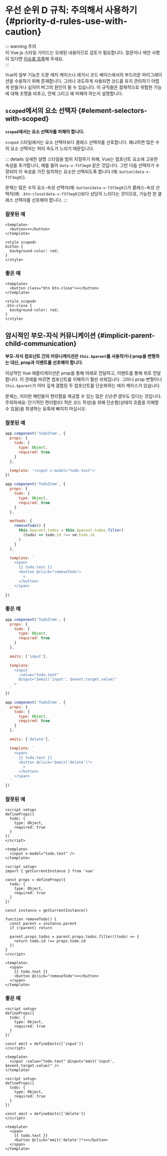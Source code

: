 # 우선 순위 D 규칙: 주의해서 사용하기 {#priority-d-rules-use-with-caution}

::: warning 주의  
이 Vue.js 스타일 가이드는 오래된 내용이므로 검토가 필요합니다. 질문이나 제안 사항이 있다면 [이슈를 등록](https://github.com/vuejs/docs/issues/new)해 주세요.  
:::

Vue의 일부 기능은 드문 에지 케이스나 레거시 코드 베이스에서의 부드러운 마이그레이션을 수용하기 위해 존재합니다. 그러나 과도하게 사용되면 코드를 유지 관리하기 어렵게 만들거나 심지어 버그의 원인이 될 수 있습니다. 이 규칙들은 잠재적으로 위험한 기능에 대해 조명을 비추고, 언제 그리고 왜 피해야 하는지 설명합니다.

## `scoped`에서의 요소 선택자 {#element-selectors-with-scoped}

**`scoped`에서는 요소 선택자를 피해야 합니다.**

`scoped` 스타일에서는 요소 선택자보다 클래스 선택자를 선호합니다. 왜냐하면 많은 수의 요소 선택자는 처리 속도가 느리기 때문입니다.

::: details 상세한 설명
스타일을 범위 지정하기 위해, Vue는 컴포넌트 요소에 고유한 속성을 추가합니다, 예를 들어 `data-v-f3f3eg9` 같은 것입니다. 그런 다음 선택자가 수정되어 이 속성을 가진 일치하는 요소만 선택되도록 합니다 (예: `button[data-v-f3f3eg9]`).

문제는 많은 수의 요소-속성 선택자(예: `button[data-v-f3f3eg9]`)가 클래스-속성 선택자(예: `.btn-close[data-v-f3f3eg9]`)보다 상당히 느리다는 것이므로, 가능한 한 클래스 선택자를 선호해야 합니다.
:::

<div class="style-example style-example-bad">
<h3>잘못된 예</h3>

```vue-html
<template>
  <button>×</button>
</template>

<style scoped>
button {
  background-color: red;
}
</style>
```

</div>

<div class="style-example style-example-good">
<h3>좋은 예</h3>

```vue-html
<template>
  <button class="btn btn-close">×</button>
</template>

<style scoped>
.btn-close {
  background-color: red;
}
</style>
```

</div>

## 암시적인 부모-자식 커뮤니케이션 {#implicit-parent-child-communication}

**부모-자식 컴포넌트 간의 커뮤니케이션은 `this.$parent`를 사용하거나 prop을 변형하는 대신, prop과 이벤트를 선호해야 합니다.**

이상적인 Vue 애플리케이션은 prop을 통해 아래로 전달하고, 이벤트를 통해 위로 전달합니다. 이 관례를 따르면 컴포넌트를 이해하기 훨씬 쉬워집니다. 그러나 prop 변형이나 `this.$parent`가 이미 깊게 결합된 두 컴포넌트를 단순화하는 에지 케이스가 있습니다.

문제는, 이러한 패턴들이 편리함을 제공할 수 있는 많은 _단순한_ 경우도 있다는 것입니다. 주의하세요: 단기적인 편리함(더 적은 코드 작성)을 위해 단순함(상태의 흐름을 이해할 수 있음)을 희생하는 유혹에 빠지지 마십시오.

<div class="options-api">

<div class="style-example style-example-bad">
<h3>잘못된 예</h3>

```js
app.component('TodoItem', {
  props: {
    todo: {
      type: Object,
      required: true
    }
  },

  template: '<input v-model="todo.text">'
})
```

```js
app.component('TodoItem', {
  props: {
    todo: {
      type: Object,
      required: true
    }
  },

  methods: {
    removeTodo() {
      this.$parent.todos = this.$parent.todos.filter(
        (todo) => todo.id !== vm.todo.id
      )
    }
  },

  template: `
    <span>
      {{ todo.text }}
      <button @click="removeTodo">
        ×
      </button>
    </span>
  `
})
```

</div>

<div class="style-example style-example-good">
<h3>좋은 예</h3>

```js
app.component('TodoItem', {
  props: {
    todo: {
      type: Object,
      required: true
    }
  },

  emits: ['input'],

  template: `
    <input
      :value="todo.text"
      @input="$emit('input', $event.target.value)"
    >
  `
})
```

```js
app.component('TodoItem', {
  props: {
    todo: {
      type: Object,
      required: true
    }
  },

  emits: ['delete'],

  template: `
    <span>
      {{ todo.text }}
      <button @click="$emit('delete')">
        ×
      </button>
    </span>
  `
})
```

</div>

</div>

<div class="composition-api">

<div class="style-example style-example-bad">
<h3>잘못된 예</h3>

```vue
<script setup>
defineProps({
  todo: {
    type: Object,
    required: true
  }
})
</script>

<template>
  <input v-model="todo.text" />
</template>
```

```vue
<script setup>
import { getCurrentInstance } from 'vue'

const props = defineProps({
  todo: {
    type: Object,
    required: true
  }
})

const instance = getCurrentInstance()

function removeTodo() {
  const parent = instance.parent
  if (!parent) return

  parent.props.todos = parent.props.todos.filter((todo) => {
    return todo.id !== props.todo.id
  })
}
</script>

<template>
  <span>
    {{ todo.text }}
    <button @click="removeTodo">×</button>
  </span>
</template>
```

</div>

<div class="style-example style-example-good">
<h3>좋은 예</h3>

```vue
<script setup>
defineProps({
  todo: {
    type: Object,
    required: true
  }
})

const emit = defineEmits(['input'])
</script>

<template>
  <input :value="todo.text" @input="emit('input', $event.target.value)" />
</template>
```

```vue
<script setup>
defineProps({
  todo: {
    type: Object,
    required: true
  }
})

const emit = defineEmits(['delete'])
</script>

<template>
  <span>
    {{ todo.text }}
    <button @click="emit('delete')">×</button>
  </span>
</template>
```

</div>

</div>
